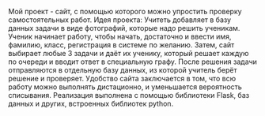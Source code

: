 Мой проект - сайт, с помощью которого можно упростить проверку самостоятельных работ. Идея проекта: Учитеть добавляет в базу данных задачи в виде фотографий, которые надо решить ученикам. Ученик начинает работу, чтобы начать, достаточно и ввести имя, фамилию, класс, регистрация в системе по желанию. Затем, сайт выбирает любые 3 задачи и даёт их ученику, который решает каждую по очереди и вводит ответ в специальную графу. После решения задачи отправляются в отдельную базу данных, из которой учитель берёт решение и проверяет. Удобство сайта заключается в том, что всю работу можно выполнять дистационно, и уменьшается вероятность списывания. Реализация выполнена с помощью библиотеки Flask, баз данных и других, встроенных библиотек python.
